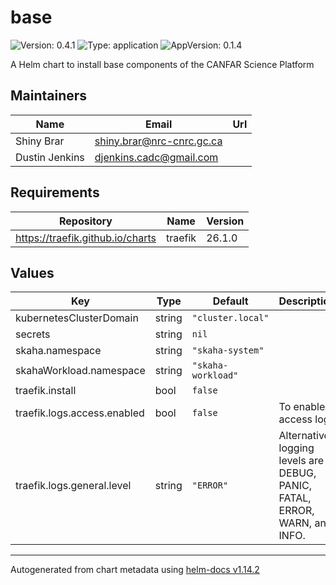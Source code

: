 # base

![Version: 0.4.1](https://img.shields.io/badge/Version-0.4.1-informational?style=flat-square) ![Type: application](https://img.shields.io/badge/Type-application-informational?style=flat-square) ![AppVersion: 0.1.4](https://img.shields.io/badge/AppVersion-0.1.4-informational?style=flat-square)

A Helm chart to install base components of the CANFAR Science Platform

## Maintainers

| Name | Email | Url |
| ---- | ------ | --- |
| Shiny Brar | <shiny.brar@nrc-cnrc.gc.ca> |  |
| Dustin Jenkins | <djenkins.cadc@gmail.com> |  |

## Requirements

| Repository | Name | Version |
|------------|------|---------|
| https://traefik.github.io/charts | traefik | 26.1.0 |

## Values

| Key | Type | Default | Description |
|-----|------|---------|-------------|
| kubernetesClusterDomain | string | `"cluster.local"` |  |
| secrets | string | `nil` |  |
| skaha.namespace | string | `"skaha-system"` |  |
| skahaWorkload.namespace | string | `"skaha-workload"` |  |
| traefik.install | bool | `false` |  |
| traefik.logs.access.enabled | bool | `false` | To enable access logs |
| traefik.logs.general.level | string | `"ERROR"` | Alternative logging levels are DEBUG, PANIC, FATAL, ERROR, WARN, and INFO. |

----------------------------------------------
Autogenerated from chart metadata using [helm-docs v1.14.2](https://github.com/norwoodj/helm-docs/releases/v1.14.2)
